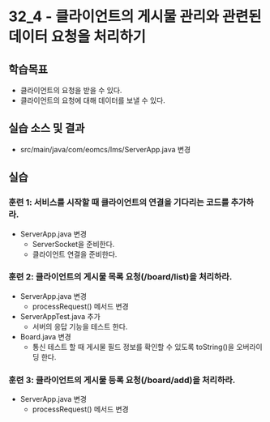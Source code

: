 # 32_4 - 클라이언트의 게시물 관리와 관련된 데이터 요청을 처리하기 

## 학습목표

- 클라이언트의 요청을 받을 수 있다.
- 클라이언트의 요청에 대해 데이터를 보낼 수 있다.

## 실습 소스 및 결과

- src/main/java/com/eomcs/lms/ServerApp.java 변경

## 실습  

### 훈련 1: 서비스를 시작할 때 클라이언트의 연결을 기다리는 코드를 추가하라.

- ServerApp.java 변경
  - ServerSocket을 준비한다.
  - 클라이언트 연결을 준비한다.
  
### 훈련 2: 클라이언트의 게시물 목록 요청(/board/list)을 처리하라.
- ServerApp.java 변경
  - processRequest() 메서드 변경
- ServerAppTest.java 추가
  - 서버의 응답 기능을 테스트 한다.
- Board.java 변경
  - 통신 테스트 할 때 게시물 필드 정보를 확인할 수 있도록 toString()을 오버라이딩 한다.

### 훈련 3: 클라이언트의 게시물 등록 요청(/board/add)을 처리하라.
- ServerApp.java 변경
  - processRequest() 메서드 변경
